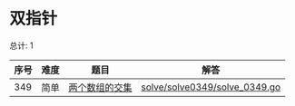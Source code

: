 # 双指针

<!--- table -->

总计: 1

| 序号 | 难度 | 题目                                                                           | 解答                                                              |
| ---- | ---- | ------------------------------------------------------------------------------ | ----------------------------------------------------------------- |
| 349  | 简单 | [两个数组的交集](https://leetcode-cn.com/problems/intersection-of-two-arrays/) | [solve/solve0349/solve_0349.go](../solve/solve0349/solve_0349.go) |
